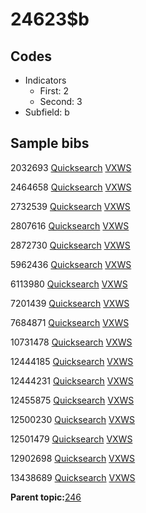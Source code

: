 # 24623$b

## Codes

-   Indicators
    -   First: 2
    -   Second: 3
-   Subfield: b

## Sample bibs

2032693 [Quicksearch](https://search.library.yale.edu/catalog/2032693) [VXWS](http://prodorbis.library.yale.edu:7014/vxws/GetHoldingsService?bibId=2032693)

2464658 [Quicksearch](https://search.library.yale.edu/catalog/2464658) [VXWS](http://prodorbis.library.yale.edu:7014/vxws/GetHoldingsService?bibId=2464658)

2732539 [Quicksearch](https://search.library.yale.edu/catalog/2732539) [VXWS](http://prodorbis.library.yale.edu:7014/vxws/GetHoldingsService?bibId=2732539)

2807616 [Quicksearch](https://search.library.yale.edu/catalog/2807616) [VXWS](http://prodorbis.library.yale.edu:7014/vxws/GetHoldingsService?bibId=2807616)

2872730 [Quicksearch](https://search.library.yale.edu/catalog/2872730) [VXWS](http://prodorbis.library.yale.edu:7014/vxws/GetHoldingsService?bibId=2872730)

5962436 [Quicksearch](https://search.library.yale.edu/catalog/5962436) [VXWS](http://prodorbis.library.yale.edu:7014/vxws/GetHoldingsService?bibId=5962436)

6113980 [Quicksearch](https://search.library.yale.edu/catalog/6113980) [VXWS](http://prodorbis.library.yale.edu:7014/vxws/GetHoldingsService?bibId=6113980)

7201439 [Quicksearch](https://search.library.yale.edu/catalog/7201439) [VXWS](http://prodorbis.library.yale.edu:7014/vxws/GetHoldingsService?bibId=7201439)

7684871 [Quicksearch](https://search.library.yale.edu/catalog/7684871) [VXWS](http://prodorbis.library.yale.edu:7014/vxws/GetHoldingsService?bibId=7684871)

10731478 [Quicksearch](https://search.library.yale.edu/catalog/10731478) [VXWS](http://prodorbis.library.yale.edu:7014/vxws/GetHoldingsService?bibId=10731478)

12444185 [Quicksearch](https://search.library.yale.edu/catalog/12444185) [VXWS](http://prodorbis.library.yale.edu:7014/vxws/GetHoldingsService?bibId=12444185)

12444231 [Quicksearch](https://search.library.yale.edu/catalog/12444231) [VXWS](http://prodorbis.library.yale.edu:7014/vxws/GetHoldingsService?bibId=12444231)

12455875 [Quicksearch](https://search.library.yale.edu/catalog/12455875) [VXWS](http://prodorbis.library.yale.edu:7014/vxws/GetHoldingsService?bibId=12455875)

12500230 [Quicksearch](https://search.library.yale.edu/catalog/12500230) [VXWS](http://prodorbis.library.yale.edu:7014/vxws/GetHoldingsService?bibId=12500230)

12501479 [Quicksearch](https://search.library.yale.edu/catalog/12501479) [VXWS](http://prodorbis.library.yale.edu:7014/vxws/GetHoldingsService?bibId=12501479)

12902698 [Quicksearch](https://search.library.yale.edu/catalog/12902698) [VXWS](http://prodorbis.library.yale.edu:7014/vxws/GetHoldingsService?bibId=12902698)

13438689 [Quicksearch](https://search.library.yale.edu/catalog/13438689) [VXWS](http://prodorbis.library.yale.edu:7014/vxws/GetHoldingsService?bibId=13438689)

**Parent topic:**[246](../../tags/246/246.md)

